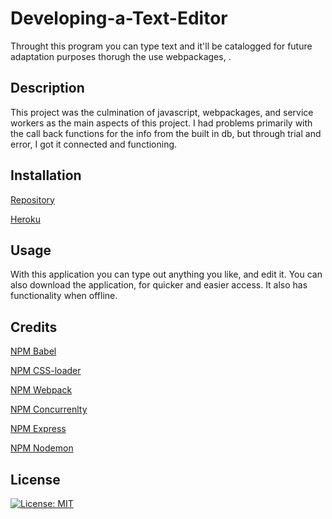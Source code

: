# Developing-a-Text-Editor

Throught this program you can type text and it'll be catalogged for future adaptation purposes thorugh the use webpackages, .

## Description

This project was the culmination of javascript, webpackages, and service workers as the main aspects of this project. I had problems primarily with the call back functions for the info from the built in db, but through trial and error, I got it connected and functioning.

## Installation

[Repository](https://github.com/B-R-Ls/Developing-a-Text-Editor)

[Heroku](https://developing-a-text-editor-be3d59426d58.herokuapp.com/)

## Usage

With this application you can type out anything you like, and edit it. You can also download the application, for quicker and easier access. It also has functionality when offline.

## Credits

[NPM Babel](https://www.npmjs.com/package/@babel/core)

[NPM CSS-loader](https://www.npmjs.com/package/css-loader)

[NPM Webpack](https://www.npmjs.com/package/webpack)

[NPM Concurrenlty](https://www.npmjs.com/package/concurrently)

[NPM Express](https://www.npmjs.com/package/express)

[NPM Nodemon](https://www.npmjs.com/package/nodemon)

## License

[![License: MIT](https://img.shields.io/badge/License-MIT-yellow.svg)](https://opensource.org/licenses/MIT)
